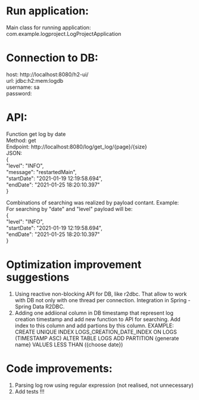 # Run application:
Main class for running application:
com.example.logproject.LogProjectApplication

# Connection to DB:
host: http://localhost:8080/h2-ui/ \
url: jdbc:h2:mem:logdb \
username: sa \
password:

# API:

Function get log by date \
Method: get \
Endpoint: http://localhost:8080/log/get_log/{page}/{size}\
JSON: \
{ \
"level": "INFO", \
"message": "restartedMain", \
"startDate": "2021-01-19 12:19:58.694", \
"endDate": "2021-01-25 18:20:10.397"\
}

Combinations of searching was realized by payload contant. Example:\
For searching by "date" and "level" payload will be: \
{ \
"level": "INFO", \
"startDate": "2021-01-19 12:19:58.694", \
"endDate": "2021-01-25 18:20:10.397"\
}

# Optimization improvement suggestions  
1. Using reactive non-blocking API for DB, like r2dbc.
That allow to work with DB not only with one thread per connection.
Integration in Spring - Spring Data R2DBC.
2. Adding one addiional column in DB timestamp that represent log creation timestamp and add new function to API for searching. 
Add index to this column and add partions by this column. EXAMPLE: \
CREATE UNIQUE INDEX LOGS_CREATION_DATE_INDEX ON LOGS (TIMESTAMP ASC)
ALTER TABLE LOGS ADD PARTITION {generate name} VALUES LESS THAN ({choose date})

# Code improvements:
1. Parsing log row using regular expression (not realised, not unnecessary)
2. Add tests !!!

